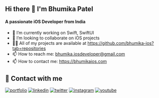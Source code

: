 
  ## Hi there 👋 I'm Bhumika Patel
#### A passionate iOS Developer from India

- 🔭 I’m currently working on Swift, SwiftUI
- 👯 I’m looking to collaborate on iOS projects
- 👩‍💻 All of my projects are available at https://github.com/bhumika-ios?tab=repositories
- 📫 How to reach me: bhumika.iosdeveloper@gmail.com
- 📫 How to contact me: https://bhumikaios.com 

## 🔗 Contact with me
[![portfolio](https://img.shields.io/badge/my_portfolio-000?style=for-the-badge&logo=ko-fi&logoColor=white)](https://bhumikaios.com/)
[![linkedin](https://img.shields.io/badge/linkedin-0A66C2?style=for-the-badge&logo=linkedin&logoColor=white)](https://www.linkedin.com/in/bhumika-ios/)
[![twitter](https://img.shields.io/badge/twitter-1DA1F2?style=for-the-badge&logo=twitter&logoColor=white)](https://twitter.com/bhumika_ios)
[![instagram](https://img.shields.io/badge/instagram-E4405F?style=for-the-badge&logo=instagram&logoColor=white)](https://www.instagram.com/bhumikaios/)
[![youtube](https://img.shields.io/badge/youtube-FF0000?style=for-the-badge&logo=youtube&logoColor=white)](https://www.youtube.com/channel/UC467iXmnLmAGBCYIwgkWZTw)


<!--
**bhumika-ios/bhumika-ios** is a ✨ _special_ ✨ repository because its `README.md` (this file) appears on your GitHub profile.

Here are some ideas to get you started:

- 🔭 I’m currently working on ...
- 🌱 I’m currently learning ...
- 👯 I’m looking to collaborate on ...
- 🤔 I’m looking for help with ...
- 💬 Ask me about ...
- 📫 How to reach me: ...
- 😄 Pronouns: ...
- ⚡ Fun fact:
-->
